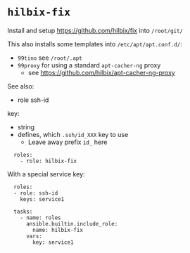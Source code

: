 # `hilbix-fix`

Install and setup <https://github.com/hilbix/fix> into `/root/git/`

This also installs some templates into `/etc/apt/apt.conf.d/`:

- `99tino` see `/root/.apt`
- `99proxy` for using a standard `apt-cacher-ng` proxy
  - see <https://github.com/hilbix/apt-cacher-ng-proxy>

See also:

- role ssh-id

key:

- string
- defines, which `.ssh/id_XXX` key to use
  - Leave away prefix `id_` here

```
  roles:
    - role: hilbix-fix
```

With a special service key:

```
  roles:
  - role: ssh-id
    keys: service1

  tasks:
    - name: roles
      ansible.builtin.include_role:
        name: hilbix-fix
      vars:
        key: service1
```

